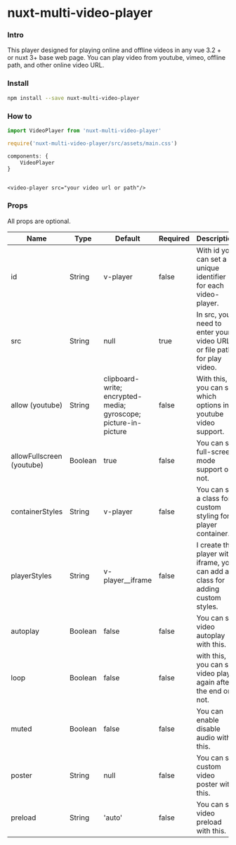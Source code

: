 # nuxt-multi-video-player

### Intro

This player designed for playing online and offline videos in any vue 3.2 + or nuxt 3+ base web page. You can play video
from youtube, vimeo, offline path, and other online video URL.

### Install

```bash
npm install --save nuxt-multi-video-player
```

### How to

```javascript
import VideoPlayer from 'nuxt-multi-video-player'

require('nuxt-multi-video-player/src/assets/main.css')

components: {
    VideoPlayer
}
```

```vue

<video-player src="your video url or path"/>
```

### Props

All props are optional.

| Name             | Type    | Default      | Required | Description |
| ---              | ---     | ---          | ---      |---          |
| id               | String  | v-player     | false    | With id you can set a unique identifier for each video-player.  |
| src              | String  | null         | true     | In src, you need to enter your video URL or file path for play video. |
| allow (youtube)           | String  | clipboard-write; encrypted-media; gyroscope; picture-in-picture | false | With this, you can set which options in youtube video support. |
| allowFullscreen (youtube)  | Boolean | true         | false    | You can set full-screen mode support or not. |
| containerStyles  | String  | v-player     | false    | You can set a class for custom styling for player container. |
| playerStyles     | String  | v-player__iframe  | false | I create this player with iframe, you can add a class for adding custom styles. |
| autoplay     | Boolean  | false  | false | You can set video autoplay with this. |
| loop     | Boolean  | false  | false | with this, you can set video play again after the end or not. |
| muted     | Boolean  | false  | false | You can enable disable audio with this. |
| poster     | String  | null  | false | You can set custom video poster with this. |
| preload     | String  | 'auto'  | false | You can set video preload with this. |
